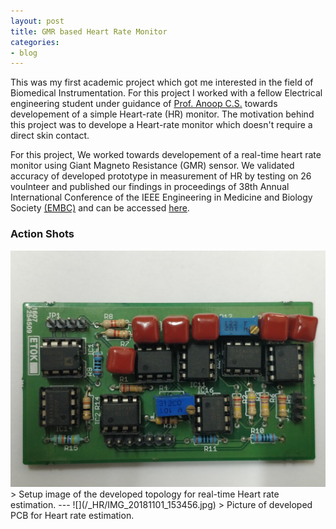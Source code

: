 ```yaml
---
layout: post
title: GMR based Heart Rate Monitor
categories:
- blog
---
```

This was my first academic project which got me interested in the field of Biomedical Instrumentation. For this project I worked with a fellow Electrical engineering student under guidance of [Prof. Anoop C.S.](https://www.iist.ac.in/avionics/anoop.cs) towards developement of a simple Heart-rate (HR) monitor. The motivation behind this project was to develope a Heart-rate monitor which doesn't require a direct skin contact. 

For this project, We worked towards developement of a real-time heart rate monitor using Giant Magneto Resistance (GMR) sensor. We validated accuracy of developed prototype in measurement of HR by testing on 26 voulnteer and published our findings in proceedings of 38th Annual International Conference of the IEEE Engineering in Medicine and Biology Society [(EMBC)](#) and can be accessed [here](https://ieeexplore.ieee.org/document/7591819).

### Action Shots
<!--
![](https://raw.githubusercontent.com/chughvinit/chughvinit.github.io/master/_HR/IMG_20181101_153456.jpg)-->
<img src="https://raw.githubusercontent.com/chughvinit/chughvinit.github.io/master/_HR/IMG_20181101_153456.jpg" alt="drawing" width="600px"/>
> Setup image of the developed topology for real-time Heart rate estimation.
---
![](/_HR/IMG_20181101_153456.jpg)
> Picture of developed PCB for Heart rate estimation.
